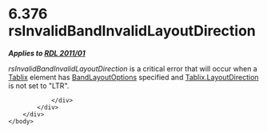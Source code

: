 <html dir="LTR" xmlns:mshelp="http://msdn.microsoft.com/mshelp" xmlns:ddue="http://ddue.schemas.microsoft.com/authoring/2003/5" xmlns:xlink="http://www.w3.org/1999/xlink" xmlns:tool="http://www.microsoft.com/tooltip">
    <head>
        <meta http-equiv="Content-Type" content="text/html; CHARSET=utf-8"></meta>
        <meta name="save" content="history"></meta>
        <title>6.376 rsInvalidBandInvalidLayoutDirection</title>
        <xml>
            <mshelp:toctitle title="6.376 rsInvalidBandInvalidLayoutDirection"></mshelp:toctitle>
            <mshelp:rltitle title="[MS-RDL]: rsInvalidBandInvalidLayoutDirection"></mshelp:rltitle>
            <mshelp:keyword index="A" term="1e597058-1703-4385-b5f6-0bb0dd968778"></mshelp:keyword>
            <mshelp:attr name="DCSext.ContentType" value="open specification"></mshelp:attr>
            <mshelp:attr name="AssetID" value="1e597058-1703-4385-b5f6-0bb0dd968778"></mshelp:attr>
            <mshelp:attr name="TopicType" value="kbRef"></mshelp:attr>
            <mshelp:attr name="DCSext.Title" value="[MS-RDL]: rsInvalidBandInvalidLayoutDirection" />
        </xml>
    </head>
    <body>
        <div id="header">
            <h1 class="heading">6.376 rsInvalidBandInvalidLayoutDirection</h1>
        </div>
        <div id="mainSection">
            <div id="mainBody">
                <div id="allHistory" class="saveHistory"></div>
                <div id="sectionSection0" class="section" name="collapseableSection">
                    

<p><b><i>Applies to </i></b><a href="bf2bab1a-b608-4bcc-b718-1cc1baa9579c.html"><b><i>RDL 2011/01</i></b></a></p>

<p><i>rsInvalidBandInvalidLayoutDirection</i> is a critical
error that will occur when a <a href="e42fb86e-799a-4202-8845-ac38831efccb.html">Tablix</a>
element has <a href="10738c86-0779-4107-997f-924a8a27c8f2.html">BandLayoutOptions</a>
specified and <a href="c5e77faf-ba57-42ff-8c1a-35a531a03a9c.html">Tablix.LayoutDirection</a>
is not set to &quot;LTR&quot;.</p>


                </div>
            </div>
        </div>
    </body>
</html>
